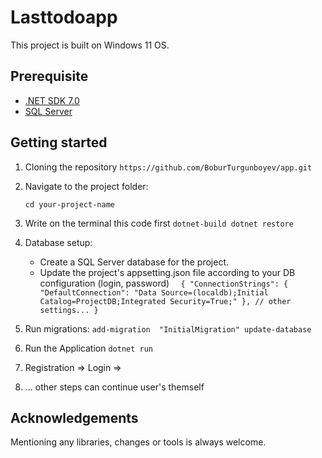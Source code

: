 # Lasttodoapp
This project is built on Windows 11 OS.

## Prerequisite
- [.NET SDK 7.0](https://dotnet.microsoft.com/download)
- [SQL Server](https://learn.microsoft.com/en-us/sql/ssms/download-sql-server-management-studio-ssms?view=sql-server-ver16)

## Getting started
1. Cloning the repository
   ``https://github.com/BoburTurgunboyev/app.git``

2. Navigate to the project folder:

   `` cd your-project-name ``
3.  Write on the terminal this code first
   `` dotnet-build
      dotnet restore ``

4. Database setup:
   - Create a SQL Server database for the project.
   - Update  the project's appsetting.json file according to your DB configuration (login, password)
     ``   {
          "ConnectionStrings": {
            "DefaultConnection": "Data Source=(localdb);Initial Catalog=ProjectDB;Integrated Security=True;"
          },
          // other settings...
        }  ``
5. Run migrations:
   `` add-migration  "InitialMigration"
      update-database
   ``
6. Run the Application
   `` dotnet run ``

7.  Registration => Login => 

8.  ... other steps can continue user's themself

## Acknowledgements
  Mentioning any libraries, changes or tools is always welcome.
